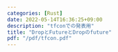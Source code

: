 ```yaml
---
categories: [Rust]
date: 2022-05-14T16:36:25+09:00
description: "tfconでの発表用"
title: "DropとFutureとDropのfuture"
pdf: "/pdf/tfcon.pdf"
---
```

